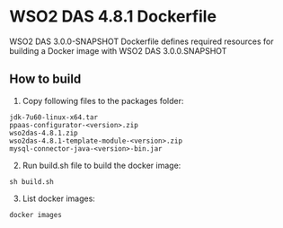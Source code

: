 # WSO2 DAS 4.8.1 Dockerfile

WSO2 DAS 3.0.0-SNAPSHOT Dockerfile defines required resources for building a Docker image with WSO2 DAS 3.0.0.SNAPSHOT

## How to build

1. Copy following files to the packages folder:
```
jdk-7u60-linux-x64.tar
ppaas-configurator-<version>.zip
wso2das-4.8.1.zip
wso2das-4.8.1-template-module-<version>.zip
mysql-connector-java-<version>-bin.jar
```

2. Run build.sh file to build the docker image:
```
sh build.sh
```

3. List docker images:
```
docker images
```
